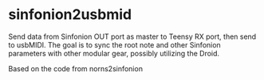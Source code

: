# sinfonion2usbmid
Send data from Sinfonion OUT port as master to Teensy RX port, then send to usbMIDI.
The goal is to sync the root note and other Sinfonion parameters with other modular gear, possibly utilizing the Droid.

Based on the code from norns2sinfonion
